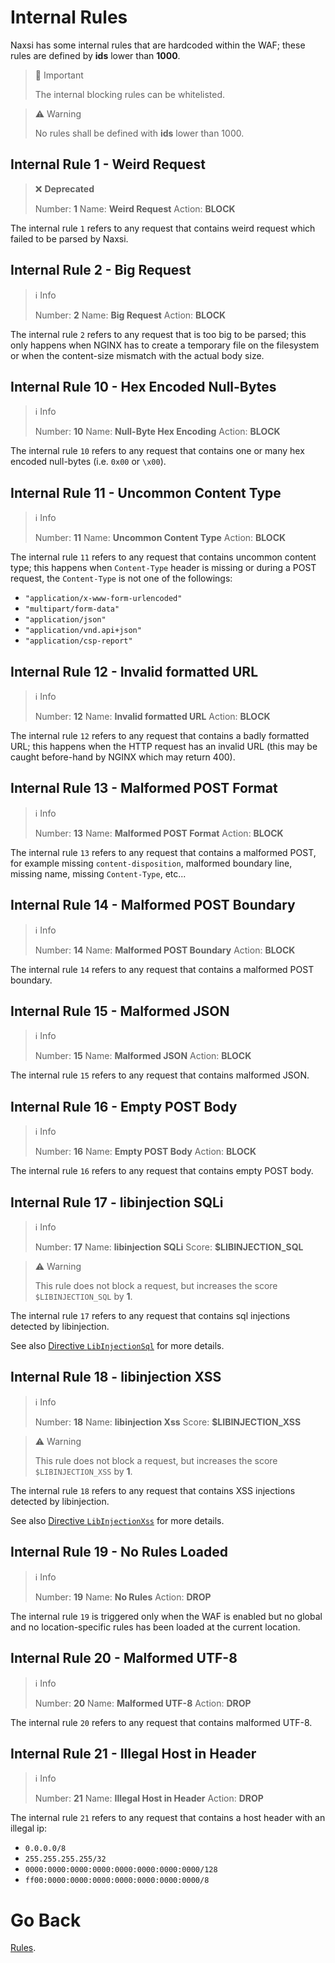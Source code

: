 # **Internal Rules**

Naxsi has some internal rules that are hardcoded within the WAF; these rules are defined by **ids** lower than **1000**.

> 📣 Important
>
> The internal blocking rules can be whitelisted.

> ⚠️ Warning
>
> No rules shall be defined with **ids** lower than 1000.

## Internal Rule 1 - Weird Request

> ❌ **Deprecated**
>
> Number: **1**
> Name: **Weird Request**
> Action: **BLOCK**

The internal rule `1` refers to any request that contains weird request which failed to be parsed by Naxsi.

## Internal Rule 2 - Big Request

> ℹ️ Info
>
> Number: **2**
> Name: **Big Request**
> Action: **BLOCK**

The internal rule `2` refers to any request that is too big to be parsed; this only happens when NGINX has to create a temporary file on the filesystem or when the content-size mismatch with the actual body size.

## Internal Rule 10 - Hex Encoded Null-Bytes

> ℹ️ Info
>
> Number: **10**
> Name: **Null-Byte Hex Encoding**
> Action: **BLOCK**

The internal rule `10` refers to any request that contains one or many hex encoded null-bytes (i.e. `0x00` or `\x00`).

## Internal Rule 11 - Uncommon Content Type

> ℹ️ Info
>
> Number: **11**
> Name: **Uncommon Content Type**
> Action: **BLOCK**

The internal rule `11` refers to any request that contains uncommon content type; this happens when `Content-Type` header is missing or during a POST request, the `Content-Type` is not one of the followings:

- `"application/x-www-form-urlencoded"`
- `"multipart/form-data"`
- `"application/json"`
- `"application/vnd.api+json"`
- `"application/csp-report"`

## Internal Rule 12 - Invalid formatted URL

> ℹ️ Info
>
> Number: **12**
> Name: **Invalid formatted URL**
> Action: **BLOCK**

The internal rule `12` refers to any request that contains a badly formatted URL; this happens when the HTTP request has an invalid URL (this may be caught before-hand by NGINX which may return 400).

## Internal Rule 13 - Malformed POST Format

> ℹ️ Info
>
> Number: **13**
> Name: **Malformed POST Format**
> Action: **BLOCK**

The internal rule `13` refers to any request that contains a malformed POST, for example missing `content-disposition`, malformed boundary line, missing name, missing `Content-Type`, etc...

## Internal Rule 14 - Malformed POST Boundary

> ℹ️ Info
>
> Number: **14**
> Name: **Malformed POST Boundary**
> Action: **BLOCK**

The internal rule `14` refers to any request that contains a malformed POST boundary.

## Internal Rule 15 - Malformed JSON

> ℹ️ Info
>
> Number: **15**
> Name: **Malformed JSON**
> Action: **BLOCK**

The internal rule `15` refers to any request that contains malformed JSON.

## Internal Rule 16 - Empty POST Body

> ℹ️ Info
>
> Number: **16**
> Name: **Empty POST Body**
> Action: **BLOCK**

The internal rule `16` refers to any request that contains empty POST body.

## Internal Rule 17 - libinjection SQLi

> ℹ️ Info
>
> Number: **17**
> Name: **libinjection SQLi**
> Score: **$LIBINJECTION_SQL**

> ⚠️ Warning
>
> This rule does not block a request, but increases the score `$LIBINJECTION_SQL` by **1**.

The internal rule `17` refers to any request that contains sql injections detected by libinjection.

See also [Directive `LibInjectionSql`](directives.md#libinjectionsql) for more details.

## Internal Rule 18 - libinjection XSS

> ℹ️ Info
>
> Number: **18**
> Name: **libinjection Xss**
> Score: **$LIBINJECTION_XSS**

> ⚠️ Warning
>
> This rule does not block a request, but increases the score `$LIBINJECTION_XSS` by **1**.

The internal rule `18` refers to any request that contains XSS injections detected by libinjection.

See also [Directive `LibInjectionXss`](directives.md#libinjectionxss) for more details.

## Internal Rule 19 - No Rules Loaded

> ℹ️ Info
>
> Number: **19**
> Name: **No Rules**
> Action: **DROP**

The internal rule `19` is triggered only when the WAF is enabled but no global and no location-specific rules has been loaded at the current location.

## Internal Rule 20 - Malformed UTF-8

> ℹ️ Info
>
> Number: **20**
> Name: **Malformed UTF-8**
> Action: **DROP**

The internal rule `20` refers to any request that contains malformed UTF-8.

## Internal Rule 21 - Illegal Host in Header

> ℹ️ Info
>
> Number: **21**
> Name: **Illegal Host in Header**
> Action: **DROP**

The internal rule `21` refers to any request that contains a host header with an illegal ip:

- `0.0.0.0/8`
- `255.255.255.255/32`
- `0000:0000:0000:0000:0000:0000:0000:0000/128`
- `ff00:0000:0000:0000:0000:0000:0000:0000/8`

# Go Back

[Rules](rules.md).
